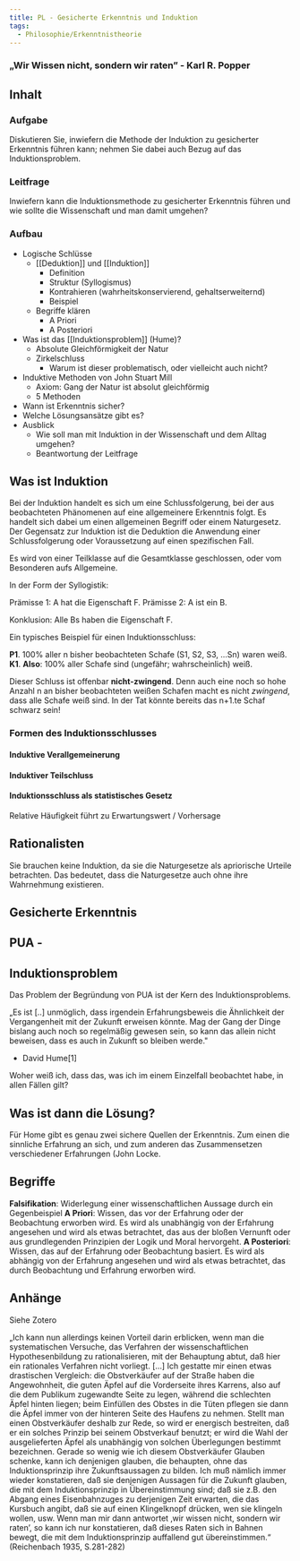 ```yaml
---
title: PL - Gesicherte Erkenntnis und Induktion
tags:
  - Philosophie/Erkenntnistheorie
---
```


### „Wir Wissen nicht, sondern wir raten” - Karl R. Popper

## Inhalt

### Aufgabe

Diskutieren Sie, inwiefern die Methode der Induktion zu gesicherter Erkenntnis führen kann; nehmen Sie dabei auch Bezug auf das Induktionsproblem.

### Leitfrage

Inwiefern kann die Induktionsmethode zu gesicherter Erkenntnis führen und wie sollte die Wissenschaft und man damit umgehen?

### Aufbau

- Logische Schlüsse
	- [[Deduktion]] und [[Induktion]]
		- Definition
		- Struktur (Syllogismus)
		- Kontrahieren (wahrheitskonservierend, gehaltserweiternd)
		- Beispiel
	- Begriffe klären
		- A Priori
		- A Posteriori
- Was ist das [[Induktionsproblem]] (Hume)?
	- Absolute Gleichförmigkeit der Natur
	- Zirkelschluss
		- Warum ist dieser problematisch, oder vielleicht auch nicht?
- Induktive Methoden von John Stuart Mill
	- Axiom: Gang der Natur ist absolut gleichförmig
	- 5 Methoden
- Wann ist Erkenntnis sicher?
- Welche Lösungsansätze gibt es?
- Ausblick
	- Wie soll man mit Induktion in der Wissenschaft und dem Alltag umgehen?
	- Beantwortung der Leitfrage

## Was ist Induktion

Bei der Induktion handelt es sich um eine Schlussfolgerung, bei der aus beobachteten Phänomenen auf eine allgemeinere Erkenntnis folgt. Es handelt sich dabei um einen allgemeinen Begriff oder einem Naturgesetz. Der Gegensatz zur Induktion ist die Deduktion die Anwendung einer Schlussfolgerung oder Voraussetzung auf einen spezifischen Fall.

Es wird von einer Teilklasse auf die Gesamtklasse geschlossen, oder vom Besonderen aufs Allgemeine.

In der Form der Syllogistik:

Prämisse 1: A hat die Eigenschaft F.
Prämisse 2: A ist ein B.

Konklusion: Alle Bs haben die Eigenschaft F.

Ein typisches Beispiel für einen Induktionsschluss:

**P1**. 100% aller n bisher beobachteten Schafe (S1, S2, S3, ...Sn) waren weiß.  
**K1**. **Also**: 100% aller Schafe sind (ungefähr; wahrscheinlich) weiß.

Dieser Schluss ist offenbar **nicht-zwingend**. Denn auch eine noch so hohe Anzahl n an bisher beobachteten weißen Schafen macht es nicht _zwingend_, dass alle Schafe weiß sind. In der Tat könnte bereits das n+1.te Schaf schwarz sein!

### Formen des Induktionsschlusses

#### Induktive Verallgemeinerung

#### Induktiver Teilschluss

#### Induktionsschluss als statistisches Gesetz

Relative Häufigkeit führt zu Erwartungswert / Vorhersage

## Rationalisten

Sie brauchen keine Induktion, da sie die Naturgesetze als apriorische Urteile betrachten. Das bedeutet, dass die Naturgesetze auch ohne ihre Wahrnehmung existieren.

## Gesicherte Erkenntnis

## PUA -

## Induktionsproblem

Das Problem der Begründung von PUA ist der Kern des Induktionsproblems.

„Es ist [..] unmöglich, dass irgendein Erfahrungsbeweis die Ähnlichkeit der Vergangenheit mit der Zukunft erweisen könnte. Mag der Gang der Dinge bislang auch noch so regelmäßig gewesen sein, so kann das allein nicht beweisen, dass es auch in Zukunft so bleiben werde."

- David Hume[1]

Woher weiß ich, dass das, was ich im einem Einzelfall beobachtet habe, in allen Fällen gilt?

## Was ist dann die Lösung?

Für Home gibt es genau zwei sichere Quellen der Erkenntnis. Zum einen die sinnliche Erfahrung an sich, und zum anderen das Zusammensetzen verschiedener Erfahrungen (John Locke.

## Begriffe

**Falsifikation**: Widerlegung einer wissenschaftlichen Aussage durch ein Gegenbeispiel
**A Priori**: Wissen, das vor der Erfahrung oder der Beobachtung erworben wird. Es wird als unabhängig von der Erfahrung angesehen und wird als etwas betrachtet, das aus der bloßen Vernunft oder aus grundlegenden Prinzipien der Logik und Moral hervorgeht.
**A Posteriori**: Wissen, das auf der Erfahrung oder Beobachtung basiert. Es wird als abhängig von der Erfahrung angesehen und wird als etwas betrachtet, das durch Beobachtung und Erfahrung erworben wird.

## Anhänge

Siehe Zotero

„Ich kann nun allerdings keinen Vorteil darin erblicken, wenn man die systematischen Versuche, das Verfahren der wissenschaftlichen Hypothesenbildung zu rationalisieren, mit der Behauptung abtut, daß hier ein rationales Verfahren nicht vorliegt. […] Ich gestatte mir einen etwas drastischen Vergleich: die Obstverkäufer auf der Straße haben die Angewohnheit, die guten Äpfel auf die Vorderseite ihres Karrens, also auf die dem Publikum zugewandte Seite zu legen, während die schlechten Äpfel hinten liegen; beim Einfüllen des Obstes in die Tüten pflegen sie dann die Äpfel immer von der hinteren Seite des Haufens zu nehmen. Stellt man einen Obstverkäufer deshalb zur Rede, so wird er energisch bestreiten, daß er ein solches Prinzip bei seinem Obstverkauf benutzt; er wird die Wahl der ausgelieferten Äpfel als unabhängig von solchen Überlegungen bestimmt bezeichnen. Gerade so wenig wie ich diesem Obstverkäufer Glauben schenke, kann ich denjenigen glauben, die behaupten, ohne das Induktionsprinzip ihre Zukunftsaussagen zu bilden. Ich muß nämlich immer wieder konstatieren, daß sie denjenigen Aussagen für die Zukunft glauben, die mit dem Induktionsprinzip in Übereinstimmung sind; daß sie z.B. den Abgang eines Eisenbahnzuges zu derjenigen Zeit erwarten, die das Kursbuch angibt, daß sie auf einen Klingelknopf drücken, wen sie klingeln wollen, usw. Wenn man mir dann antwortet ‚wir wissen nicht, sondern wir raten’, so kann ich nur konstatieren, daß dieses Raten sich in Bahnen bewegt, die mit dem Induktionsprinzip auffallend gut übereinstimmen.“ (Reichenbach 1935, S.281-282)

[^1]: https://www.philomag.de/lexikon/empirismus